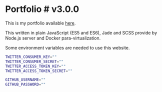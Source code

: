 # Portfolio # v3.0.0

This is my portfolio available [here](https://florentin-dubois.fr).

This written in plain JavaScript (ES5 and ES6), Jade and SCSS provide by Node.js server and Docker para-virtualization.

Some environment variables are needed to use this website.

```bash
TWITTER_CONSUMER_KEY=""
TWITTER_CONSUMER_SECRET=""
TWITTER_ACCESS_TOKEN_KEY=""
TWITTER_ACCESS_TOKEN_SECRET=""

GITHUB_USERNAME=""
GITHUB_PASSWORD=""

```